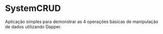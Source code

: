 # SystemCRUD
Aplicação simples para demonstrar as 4 operações básicas de manipulação de dados utilizando Dapper.
